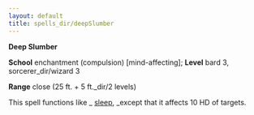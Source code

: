 ```yaml
---
layout: default
title: spells_dir/deepSlumber
---
```

 **Deep Slumber**

**School** enchantment (compulsion) [mind-affecting]; **Level** bard 3, sorcerer_dir/wizard 3

**Range** close (25 ft. + 5 ft._dir/2 levels)

This spell functions like _ [sleep](../sleep#_sleep), _except that it affects 10 HD of targets.

